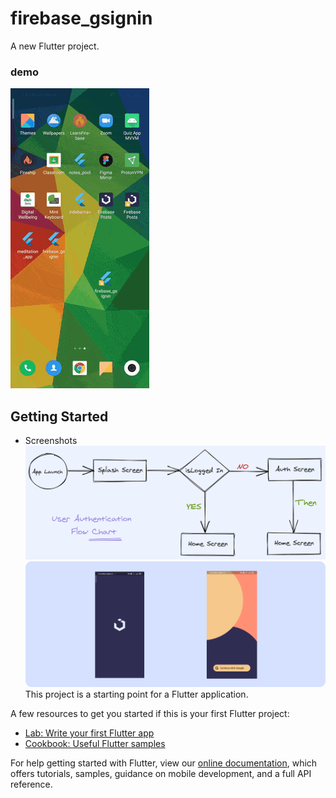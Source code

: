 # firebase_gsignin

A new Flutter project.
### demo
![demo](https://raw.githubusercontent.com/MovingMelody/DEV.to-Article-Repo/master/assets/devTo%20article%20assets/Screenrecorder-2020-05-27-22-36-min.gif)

## Getting Started
  - Screenshots
  ![demo](https://raw.githubusercontent.com/MovingMelody/DEV.to-Article-Repo/master/assets/devTo%20article%20assets/devtoAuthLogic.png)
  ![demo](https://raw.githubusercontent.com/MovingMelody/DEV.to-Article-Repo/master/assets/devTo%20article%20assets/Frame%202.png)
This project is a starting point for a Flutter application.

A few resources to get you started if this is your first Flutter project:

- [Lab: Write your first Flutter app](https://flutter.dev/docs/get-started/codelab)
- [Cookbook: Useful Flutter samples](https://flutter.dev/docs/cookbook)

For help getting started with Flutter, view our
[online documentation](https://flutter.dev/docs), which offers tutorials,
samples, guidance on mobile development, and a full API reference.
